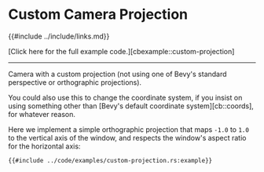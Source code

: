 # Custom Camera Projection

{{#include ../include/links.md}}

[Click here for the full example code.][cbexample::custom-projection]

---

Camera with a custom projection (not using one of Bevy's standard perspective
or orthographic projections).

You could also use this to change the coordinate system, if you insist on
using something other than [Bevy's default coordinate system][cb::coords],
for whatever reason.

Here we implement a simple orthographic projection that maps `-1.0` to `1.0`
to the vertical axis of the window, and respects the window's aspect ratio
for the horizontal axis:

```rust,no_run,noplayground
{{#include ../code/examples/custom-projection.rs:example}}
```
